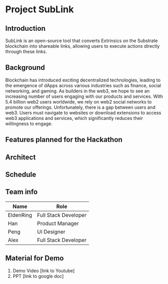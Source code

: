 # Project SubLink
## Introduction
SubLink is an open-source tool that converts Extrinsics on the Substrate blockchain into shareable links, allowing users to execute actions directly through these links.

## Background
Blockchain has introduced exciting decentralized technologies, leading to the emergence of dApps across various industries such as finance, social networking, and gaming. As builders in the web3, we hope to see an increasing number of users engaging with our products and services. With 5.4 billion web2 users worldwide, we rely on web2 social networks to promote our offerings. Unfortunately, there is a gap between users and web3. Users must navigate to websites or download extensions to access web3 applications and services, which significantly reduces their willingness to engage.

## Features planned for the Hackathon

## Architect

## Schedule

## Team info
| Name        | Role                   |
| ----------- | ---------------------- |
| EldenRing   | Full Stack Developer   |
| Han         | Product Manager        |
| Peng        | UI Designer            |
| Alex        | Full Stack Developer   |

## Material for Demo
1. Demo Video [link to Youtube]
2. PPT [link to google doc]
